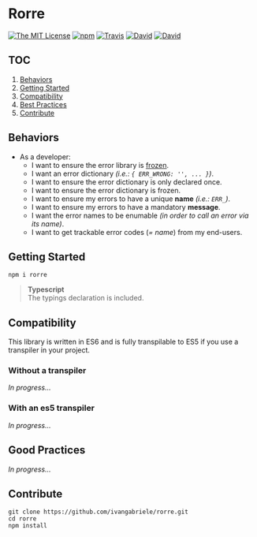 # Rorre

[![The MIT License](https://img.shields.io/badge/license-MIT-orange.svg?style=flat-square)](http://opensource.org/licenses/MIT)
[![npm](https://img.shields.io/npm/v/rorre.svg?style=flat-square)](https://www.npmjs.com/package/rorre)
[![Travis](https://img.shields.io/travis/ivangabriele/rorre.svg?style=flat-square)](https://travis-ci.org/ivangabriele/rorre)
[![David](https://img.shields.io/david/ivangabriele/rorre.svg?style=flat-square)](https://david-dm.org/ivangabriele/rorre?type=dev)
[![David](https://img.shields.io/david/dev/ivangabriele/rorre.svg?style=flat-square)](https://david-dm.org/ivangabriele/rorre?type=dev)

## TOC

1. [Behaviors](#behaviors)
1. [Getting Started](#getting-started)
1. [Compatibility](#compatibility)
1. [Best Practices](#best-practices)
1. [Contribute](#contribute)

## Behaviors

- As a developer:
  - I want to ensure the error library is [frozen](https://developer.mozilla.org/en-US/docs/Web/JavaScript/Reference/Global_Objects/Object/freeze).
  - I want an error dictionary _(i.e.: `{ ERR_WRONG: '', ... }`)_.
  - I want to ensure the error dictionary is only declared once.
  - I want to ensure the error dictionary is frozen.
  - I want to ensure my errors to have a unique **name** _(i.e.: `ERR_`)_.
  - I want to ensure my errors to have a mandatory **message**.
  - I want the error names to be enumable _(in order to call an error via its name)_.
  - I want to get trackable error codes (_= name_) from my end-users.

## Getting Started

```
npm i rorre
```

> **Typescript**<br>
> The typings declaration is included.

## Compatibility

This library is written in ES6 and is fully transpilable to ES5 if you use a transpiler in your project.

### Without a transpiler

_In progress..._

### With an es5 transpiler

_In progress..._

## Good Practices

_In progress..._

## Contribute

```
git clone https://github.com/ivangabriele/rorre.git
cd rorre
npm install
```
